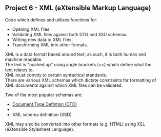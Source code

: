 ## Project 6 - XML (eXtensible Markup Language)

Code which defines and utilises functions for:
* Opening XML files.
* Validating XML files against both DTD and XSD schemas.
* Writing new data to XML files.
* Transforming XML into other formats. 

XML is a data format based around text; as such, it is both human and machine readable.  
The text is "marked up" using angle brackets (<>) which define what the text relates to.  
XML must comply to certain syntactical standards.  
There are various XML schemas which dictate constraints for formatting of XML documents against which XML files can be validated.      
 
Two of the most popular schemas are:
* [Document Type Defintion (DTD)](https://www.w3schools.com/xml/xml_dtd_intro.asp)
* 
* XML schema definition (XSD)  

XML may also be converted into other formats (e.g. HTML) using XSL (eXtensible Stylesheet Language).
